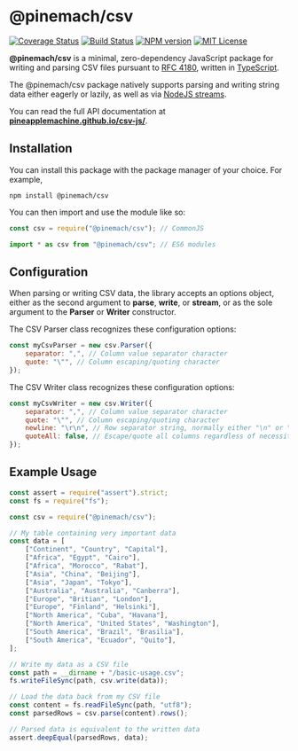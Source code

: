 # @pinemach/csv

[![Coverage Status][coverage-image]][coverage-url]
[![Build Status][travis-image]][travis-url]
[![NPM version][npm-version-image]][npm-url]
[![MIT License][license-image]][license]

**@pinemach/csv** is a minimal, zero-dependency JavaScript package for writing
and parsing CSV files pursuant to [RFC 4180](https://tools.ietf.org/html/rfc4180),
written in [TypeScript](https://www.typescriptlang.org/).

The @pinemach/csv package natively supports parsing and writing string data either
eagerly or lazily, as well as via [NodeJS streams](https://nodejs.org/api/stream.html#stream_readable_pipe_destination_options).

You can read the full API documentation at
[**pineapplemachine.github.io/csv-js/**](https://pineapplemachine.github.io/csv-js/).

[license-image]: http://img.shields.io/badge/license-MIT-blue.svg
[license]: https://github.com/pineapplemachine/csv-js/blob/master/LICENSE

[travis-url]: https://travis-ci.org/pineapplemachine/csv-js
[travis-image]: https://travis-ci.org/pineapplemachine/csv-js.svg?branch=master

[npm-url]: https://www.npmjs.com/package/@pinemach/csv
[npm-version-image]: https://badge.fury.io/js/%40pinemach%2Fcsv.svg

[coverage-url]: https://coveralls.io/github/pineapplemachine/csv-js?branch=master
[coverage-image]: https://coveralls.io/repos/github/pineapplemachine/csv-js/badge.svg?branch=master

## Installation

You can install this package with the package manager of your choice. For example,

```
npm install @pinemach/csv
```

You can then import and use the module like so:

``` js
const csv = require("@pinemach/csv"); // CommonJS
```

``` js
import * as csv from "@pinemach/csv"; // ES6 modules
```

## Configuration

When parsing or writing CSV data, the library accepts an options object,
either as the second argument to **parse**, **write**, or **stream**, or
as the sole argument to the **Parser** or **Writer** constructor.

The CSV Parser class recognizes these configuration options:

``` js
const myCsvParser = new csv.Parser({
    separator: ",", // Column value separator character
    quote: "\"", // Column escaping/quoting character
});
```

The CSV Writer class recognizes these configuration options:

``` js
const myCsvWriter = new csv.Writer({
    separator: ",", // Column value separator character
    quote: "\"", // Column escaping/quoting character
    newline: "\r\n", // Row separator string, normally either "\n" or "\r\n"
    quoteAll: false, // Escape/quote all columns regardless of necessity
});
```

## Example Usage

``` js
const assert = require("assert").strict;
const fs = require("fs");

const csv = require("@pinemach/csv");

// My table containing very important data
const data = [
    ["Continent", "Country", "Capital"],
    ["Africa", "Egypt", "Cairo"],
    ["Africa", "Morocco", "Rabat"],
    ["Asia", "China", "Beijing"],
    ["Asia", "Japan", "Tokyo"],
    ["Australia", "Australia", "Canberra"],
    ["Europe", "Britian", "London"],
    ["Europe", "Finland", "Helsinki"],
    ["North America", "Cuba", "Havana"],
    ["North America", "United States", "Washington"],
    ["South America", "Brazil", "Brasilia"],
    ["South America", "Ecuador", "Quito"],
];

// Write my data as a CSV file
const path = __dirname + "/basic-usage.csv";
fs.writeFileSync(path, csv.write(data));

// Load the data back from my CSV file
const content = fs.readFileSync(path, "utf8");
const parsedRows = csv.parse(content).rows();

// Parsed data is equivalent to the written data
assert.deepEqual(parsedRows, data);
```

